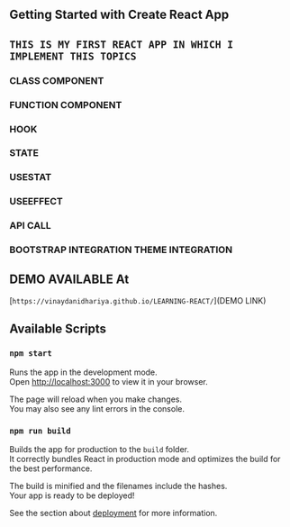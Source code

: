 ## Getting Started with Create React App

## `THIS IS MY FIRST REACT APP IN WHICH I IMPLEMENT THIS TOPICS`
### CLASS COMPONENT
### FUNCTION COMPONENT
### HOOK
### STATE
### USESTAT
### USEEFFECT
### API CALL
### BOOTSTRAP INTEGRATION THEME INTEGRATION

## DEMO AVAILABLE At
[`https://vinaydanidhariya.github.io/LEARNING-REACT/`](DEMO LINK)
## Available Scripts

### `npm start`

Runs the app in the development mode.\
Open [http://localhost:3000](http://localhost:3000) to view it in your browser.

The page will reload when you make changes.\
You may also see any lint errors in the console.

### `npm run build`

Builds the app for production to the `build` folder.\
It correctly bundles React in production mode and optimizes the build for the best performance.

The build is minified and the filenames include the hashes.\
Your app is ready to be deployed!

See the section about [deployment](https://facebook.github.io/create-react-app/docs/deployment) for more information.
